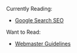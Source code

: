 Currently Reading:

- [Google Search SEO](https://developers.google.com/search/docs/beginner/how-search-works?visit_id=637647032217677127-4088216538&rd=1)

Want to Read:

- [Webmaster Guidelines](https://developers.google.com/search/docs/advanced/guidelines/webmaster-guidelines)

